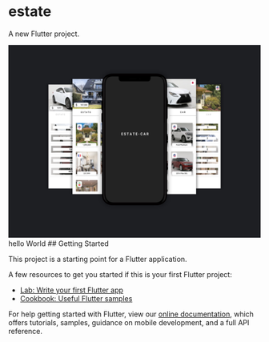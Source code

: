 # estate

A new Flutter project.

<body>
  <img src="https://github.com/abolfazlzareikma/estate_car/blob/main/car-estate.jpg">
  hello World </body>
## Getting Started

This project is a starting point for a Flutter application.

A few resources to get you started if this is your first Flutter project:

- [Lab: Write your first Flutter app](https://flutter.dev/docs/get-started/codelab)
- [Cookbook: Useful Flutter samples](https://flutter.dev/docs/cookbook)

For help getting started with Flutter, view our
[online documentation](https://flutter.dev/docs), which offers tutorials,
samples, guidance on mobile development, and a full API reference.
